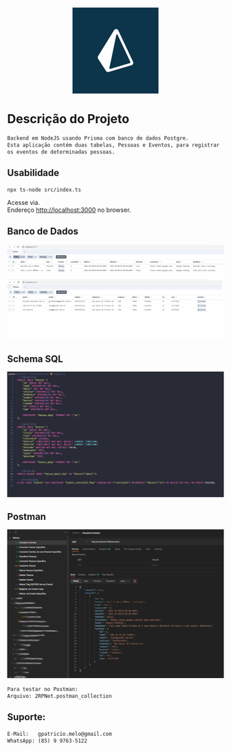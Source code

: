 <p align="center">
  <a href="https://www.prisma.io/docs/" target="blank"><img src="./src/assets/prisma.png" width="200" alt="Prisma" /></a>
</p>

# Descrição do Projeto
```
Backend em NodeJS usando Prisma com banco de dados Postgre.
Esta aplicação contém duas tabelas, Pessoas e Eventos, para registrar os eventos de determinadas pessoas.
```

## Usabilidade
```
npx ts-node src/index.ts
```

Acesse via.\
Endereço [http://localhost:3000](http://localhost:3000) no browser.

## Banco de Dados
<img src="./src/assets/banco.jpg" alt="Tabelas" /> 

## Schema SQL
<img src="./src/assets/sql.jpg" alt="Schema SQL" /> 

## Postman
<img src="./src/assets/postman.jpg" alt="Postman" /> 

```
Para testar no Postman:
Arquivo: 2RPNet.postman_collection
```

## Suporte:
``` 
E-Mail:   gpatricio.melo@gmail.com 
WhatsApp: (85) 9 9763-5122
```
